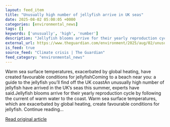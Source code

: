 ```yaml
---
layout: feed_item
title: "Unusually high number of jellyfish arrive in UK seas"
date: 2025-08-02 05:00:05 +0000
categories: [environmental_news]
tags: []
keywords: ['unusually', 'high', 'number']
description: "Jellyfish blooms arrive for their yearly reproduction cycle by following the current of warm water to the coast"
external_url: https://www.theguardian.com/environment/2025/aug/02/unusually-high-number-of-jellyfish-arrive-in-uk-seas
is_feed: true
source_feed: "Climate crisis | The Guardian"
feed_category: "environmental_news"
---
```


Warm sea surface temperatures, exacerbated by global heating, have created favourable conditions for jellyfishComing to a beach near you: a guide to the jellyfish you’ll find off the UK coastAn unusually high number of jellyfish have arrived in the UK’s seas this summer, experts have said.Jellyfish blooms arrive for their yearly reproduction cycle by following the current of warm water to the coast. Warm sea surface temperatures, which are exacerbated by global heating, create favourable conditions for jellyfish. Continue reading...

[Read original article](https://www.theguardian.com/environment/2025/aug/02/unusually-high-number-of-jellyfish-arrive-in-uk-seas)
